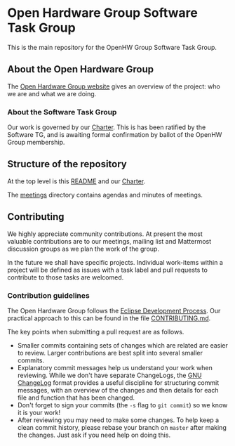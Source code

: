 # Open Hardware Group Software Task Group

This is the main repository for the OpenHW Group Software Task Group.

## About the Open Hardware Group

The [Open Hardware Group website](https://www.openhwgroup.org/) gives an overview of the project: who we are and what we are doing.

### About the Software Task Group

Our work is governed by our [Charter](charter.md).  This is has been ratified
by the Software TG, and is awaiting formal confirmation by ballot of the
OpenHW Group membership.

## Structure of the repository

At the top level is this [README](README.md) and our [Charter](charter.md).

The [meetings](meetings) directory contains agendas and minutes of meetings.

## Contributing

We highly appreciate community contributions.  At present the most valuable contributions are to our meetings, mailing list and Mattermost discussion groups as we plan the work of the group.

In the future we shall have specific projects. Individual work-items within a project will be defined as issues with a task label and pull requests to contribute to those tasks are welcomed.

### Contribution guidelines

The Open Hardware Group follows the [Eclipse Development Process](https://www.eclipse.org/projects/handbook/#edp).  Our practical approach to this can be found in the file [CONTRIBUTING.md](CONTRIBUTING.md).

The key points when submitting a pull request are as follows.

- Smaller commits containing sets of changes which are related are easier to review.  Larger contributions are best split into several smaller commits.
- Explanatory commit messages help us understand your work when reviewing. While we don't have separate ChangeLogs, the [GNU ChangeLog](https://www.gnu.org/prep/standards/html_node/Change-Logs.html#Change-Logs) format provides a useful discipline for structuring commit messages, with an overview of the changes and then details for each file and function that has been changed.
- Don't forget to sign your commits (the `-s` flag to `git commit`) so we know it is your work!
- After reviewing you may need to make some changes.  To help keep a clean commit history, please rebase your branch on `master` after making the changes.  Just ask if you need help on doing this.
